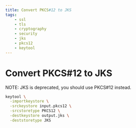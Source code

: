 ```yaml
---
title: Convert PKCS#12 to JKS
tags:
    - ssl
    - tls
    - cryptography
    - security
    - jks
    - pkcs12
    - keytool
---
```


# Convert PKCS#12 to JKS

NOTE: JKS is deprecated, you should use PKCS#12 instead.

~~~ bash
keytool \
  -importkeystore \
  -srckeystore input.pkcs12 \
  -srcstoretype PKCS12 \
  -destkeystore output.jks \
  -deststoretype JKS
~~~
